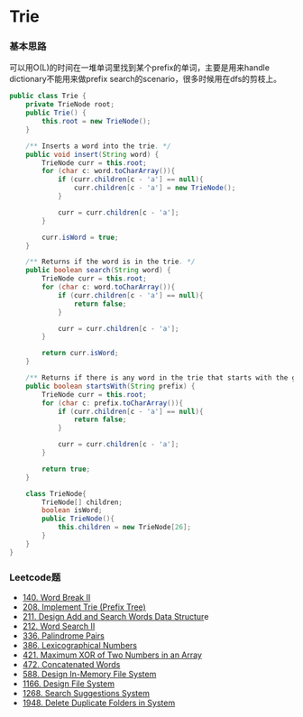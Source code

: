# Trie

### 基本思路

可以用O(L)的时间在一堆单词里找到某个prefix的单词，主要是用来handle dictionary不能用来做prefix search的scenario，很多时候用在dfs的剪枝上。

```java
public class Trie {
    private TrieNode root;
    public Trie() {
        this.root = new TrieNode();
    }

    /** Inserts a word into the trie. */
    public void insert(String word) {
        TrieNode curr = this.root;
        for (char c: word.toCharArray()){
            if (curr.children[c - 'a'] == null){
                curr.children[c - 'a'] = new TrieNode();
            }

            curr = curr.children[c - 'a'];
        }

        curr.isWord = true;
    }

    /** Returns if the word is in the trie. */
    public boolean search(String word) {
        TrieNode curr = this.root;
        for (char c: word.toCharArray()){
            if (curr.children[c - 'a'] == null){
                return false;
            }

            curr = curr.children[c - 'a'];
        }

        return curr.isWord;
    }

    /** Returns if there is any word in the trie that starts with the given prefix. */
    public boolean startsWith(String prefix) {
        TrieNode curr = this.root;
        for (char c: prefix.toCharArray()){
            if (curr.children[c - 'a'] == null){
                return false;
            }

            curr = curr.children[c - 'a'];
        }

        return true;
    }

    class TrieNode{
        TrieNode[] children;
        boolean isWord;
        public TrieNode(){
            this.children = new TrieNode[26];
        }
    }
}
```

### Leetcode题

* [140. Word Break II](https://leetcode.com/problems/word-break-ii)
* [208. Implement Trie (Prefix Tree)](https://leetcode.com/problems/implement-trie-prefix-tree)
* [211. Design Add and Search Words Data Structur](https://leetcode.com/problems/design-add-and-search-words-data-structure)e
* [212. Word Search II](https://leetcode.com/problems/word-search-ii)
* [336. Palindrome Pairs](https://leetcode.com/problems/palindrome-pairs)
* [386. Lexicographical Numbers](https://leetcode.com/problems/lexicographical-numbers)
* [421. Maximum XOR of Two Numbers in an Array](https://leetcode.com/problems/maximum-xor-of-two-numbers-in-an-array)
* [472. Concatenated Words](https://leetcode.com/problems/concatenated-words)
* [588. Design In-Memory File System](https://leetcode.com/problems/design-in-memory-file-system)
* [1166. Design File System](https://leetcode.com/problems/design-file-system)
* [1268. Search Suggestions System](https://leetcode.com/problems/search-suggestions-system)
* [1948. Delete Duplicate Folders in System](https://leetcode.com/problems/delete-duplicate-folders-in-system)
